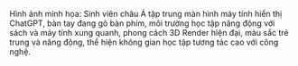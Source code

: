 Hình ảnh minh họa: Sinh viên châu Á tập trung màn hình máy tính hiển thị ChatGPT, bàn tay đang gõ bàn phím, môi trường học tập năng động với sách và máy tính xung quanh, phong cách 3D Render hiện đại, màu sắc trẻ trung và năng động, thể hiện không gian học tập tương tác cao với công nghệ.